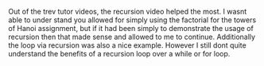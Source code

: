 Out of the trev tutor videos, the recursion video helped the most. I wasnt able to under stand you allowed
for simply using the factorial for the towers of Hanoi assignment, but if it had been simply to demonstrate
the usage of recursion then that made sense and allowed to me to continue. Additionally the loop via recursion
was also a nice example. However I still dont quite understand the benefits of a recursion loop over a while 
or for loop.

